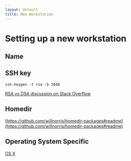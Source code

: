 ```yaml
---
layout: default
title: New Workstation
---
```


# Setting up a new workstation #

## Name ##

## SSH key ##

    ssh-keygen -t rsa -b 2048

[RSA vs DSA discussion on Stack Overflow](http://security.stackexchange.com/questions/5096/rsa-vs-dsa-for-ssh-authentication-keys)

## Homedir ##

[https://github.com/willnorris/homedir-packages#readme](https://github.com/willnorris/homedir-packages#readme)

## Operating System Specific ##

[OS X](osx)
